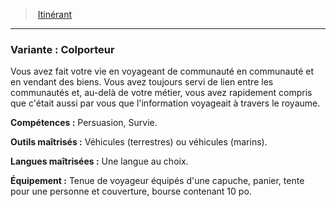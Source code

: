 ﻿> [Itinérant](hd_background_itinerant.md)

---

### Variante : Colporteur

Vous avez fait votre vie en voyageant de communauté en communauté et en vendant des biens. Vous avez toujours servi de lien entre les communautés et, au-delà de votre métier, vous avez rapidement compris que c'était aussi par vous que l'information voyageait à travers le royaume.

**Compétences :** Persuasion, Survie.

**Outils maîtrisés :** Véhicules (terrestres) ou véhicules (marins).

**Langues maîtrisées :** Une langue au choix.

**Équipement :** Tenue de voyageur équipés d'une capuche, panier, tente pour une personne et couverture, bourse contenant 10 po.

